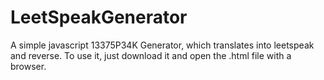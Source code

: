 # LeetSpeakGenerator

A simple javascript 13375P34K Generator, which translates into leetspeak and reverse. To use it, just download it and open the .html file with a browser.

